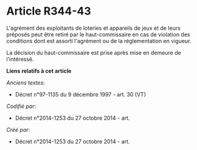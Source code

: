 # Article R344-43

L'agrément des exploitants de loteries et appareils de jeux et de leurs préposés peut être retiré par le haut-commissaire en
cas de violation des conditions dont est assorti l'agrément ou de la réglementation en vigueur.

La décision du haut-commissaire est prise après mise en demeure de l'intéressé.

**Liens relatifs à cet article**

_Anciens textes_:

  - Décret n°97-1135 du 9 décembre 1997 - art. 30 (VT)

_Codifié par_:

  - Décret n°2014-1253 du 27 octobre 2014 - art.

_Créé par_:

  - Décret n°2014-1253 du 27 octobre 2014 - art.
